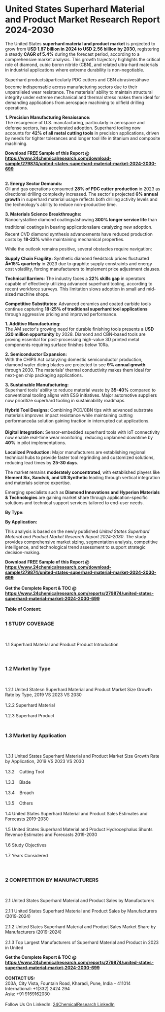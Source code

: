 <h1>United States Superhard Material and Product Market Research Report 2024-2030</h1><p>The United States <strong>superhard material and product market</strong> is projected to grow from <strong>USD 1.87 billion in 2024 to USD 2.56 billion by 2030</strong>, registering a steady <strong>CAGR of 5.4%</strong> during the forecast period, according to a comprehensive market analysis. This growth trajectory highlights the critical role of diamond, cubic boron nitride (CBN), and related ultra-hard materials in industrial applications where extreme durability is non-negotiable.</p><p>Superhard productsâparticularly PDC cutters and CBN abrasivesâhave become indispensable across manufacturing sectors due to their unparalleled wear resistance. The materials' ability to maintain structural integrity under extreme mechanical and thermal stress makes them ideal for demanding applications from aerospace machining to oilfield drilling operations.</p><p><strong>1. Precision Manufacturing Renaissance:</strong><br>
The resurgence of U.S. manufacturing, particularly in aerospace and defense sectors, has accelerated adoption. Superhard tooling now accounts for <strong>42% of all metal cutting tools</strong> in precision applications, driven by needs for tighter tolerances and longer tool life in titanium and composite machining.</p><div><b>Download FREE Sample of this Report @ 
            <a href="https://www.24chemicalresearch.com/download-sample/279874/united-states-superhard-material-market-2024-2030-699">
            https://www.24chemicalresearch.com/download-sample/279874/united-states-superhard-material-market-2024-2030-699</a></b></div><br><p><strong>2. Energy Sector Demands:</strong><br>
Oil and gas operations consumed <strong>28% of PDC cutter production</strong> in 2023 as directional drilling complexity increased. The sector's projected <strong>6% annual growth</strong> in superhard material usage reflects both drilling activity levels and the technology's ability to reduce non-productive time.</p><p><strong>3. Materials Science Breakthroughs:</strong><br>
Nanocrystalline diamond coatingsâshowing <strong>300% longer service life</strong> than traditional coatings in bearing applicationsâare catalyzing new adoption. Recent CVD diamond synthesis advancements have reduced production costs by <strong>18-22%</strong> while maintaining mechanical properties.</p><p>While the outlook remains positive, several obstacles require navigation:</p><p><strong>Supply Chain Fragility:</strong> Synthetic diamond feedstock prices fluctuated <strong>Â±15% quarterly</strong> in 2023 due to graphite supply constraints and energy cost volatility, forcing manufacturers to implement price adjustment clauses.</p><p><strong>Technical Barriers:</strong> The industry faces a <strong>22% skills gap</strong> in operators capable of effectively utilizing advanced superhard tooling, according to recent workforce surveys. This limitation slows adoption in small and mid-sized machine shops.</p><p><strong>Competitive Substitutes:</strong> Advanced ceramics and coated carbide tools continue capturing <strong>18-25% of traditional superhard tool applications</strong> through aggressive pricing and improved performance.</p><p><strong>1. Additive Manufacturing:</strong><br>
The AM sector's growing need for durable finishing tools presents a <strong>USD 320 million opportunity</strong> by 2028. Diamond and CBN-based tools are proving essential for post-processing high-value 3D printed metal components requiring surface finishes below 10Ra.</p><p><strong>2. Semiconductor Expansion:</strong><br>
With the CHIPS Act catalyzing domestic semiconductor production, diamond wafer dicing blades are projected to see <strong>9% annual growth</strong> through 2030. The materials' thermal conductivity makes them ideal for next-gen chip packaging applications.</p><p><strong>3. Sustainable Manufacturing:</strong><br>
Superhard tools' ability to reduce material waste by <strong>35-40%</strong> compared to conventional tooling aligns with ESG initiatives. Major automotive suppliers now prioritize superhard tooling in sustainability roadmaps.</p><p><strong>Hybrid Tool Designs:</strong> Combining PCD/CBN tips with advanced substrate materials improves impact resistance while maintaining cutting performanceâa solution gaining traction in interrupted cut applications.</p><p><strong>Digital Integration:</strong> Sensor-embedded superhard tools with IoT connectivity now enable real-time wear monitoring, reducing unplanned downtime by <strong>40%</strong> in pilot implementations.</p><p><strong>Localized Production:</strong> Major manufacturers are establishing regional technical hubs to provide faster tool regrinding and customized solutions, reducing lead times by <strong>25-30 days</strong>.</p><p>The market remains <strong>moderately concentrated</strong>, with established players like <strong>Element Six, Sandvik, and US Synthetic</strong> leading through vertical integration and materials science expertise.</p><p>Emerging specialists such as <strong>Diamond Innovations and Hyperion Materials &amp; Technologies</strong> are gaining market share through application-specific solutions and technical support services tailored to end-user needs.</p><p><strong>By Type:</strong></p><p><strong>By Application:</strong></p><p>This analysis is based on the newly published <em>United States Superhard Material and Product Market Research Report 2024-2030</em>. The study provides comprehensive market sizing, segmentation analysis, competitive intelligence, and technological trend assessment to support strategic decision-making.</p><div><b>Download FREE Sample of this Report @ 
            <a href="https://www.24chemicalresearch.com/download-sample/279874/united-states-superhard-material-market-2024-2030-699">
            https://www.24chemicalresearch.com/download-sample/279874/united-states-superhard-material-market-2024-2030-699</a></b></div><br><div><b>Get the Complete Report & TOC @ 
            <a href="https://www.24chemicalresearch.com/reports/279874/united-states-superhard-material-market-2024-2030-699">
            https://www.24chemicalresearch.com/reports/279874/united-states-superhard-material-market-2024-2030-699</a></b></div><br>
            <b>Table of Content:</b><p><h2><span style="font-size:16px"><strong>1 STUDY COVERAGE</strong></span></h2><br />
<p>1.1 Superhard Material and Product Product Introduction</p><br />
<h2><span style="font-size:16px"><strong>1.2 Market by Type</strong></span></h2><br />
<p>1.2.1 United Statesn Superhard Material and Product Market Size Growth Rate by Type, 2019 VS 2023 VS 2030<br /><br />
1.2.2 Superhard Material&nbsp;&nbsp; &nbsp;<br /><br />
1.2.3 Superhard Product<br /><br />
<h2><span style="font-size:16px"><strong>1.3 Market by Application</strong></span></h2><br />
<p>1.3.1 United States Superhard Material and Product Market Size Growth Rate by Application, 2019 VS 2023 VS 2030<br /><br />
1.3.2&nbsp;&nbsp; &nbsp;Cutting Tool<br /><br />
1.3.3&nbsp;&nbsp; &nbsp;Blade<br /><br />
1.3.4&nbsp;&nbsp; &nbsp;Broach<br /><br />
1.3.5&nbsp;&nbsp; &nbsp;Others<br /><br />
1.4 United States Superhard Material and Product Sales Estimates and Forecasts 2019-2030<br /><br />
1.5 United States Superhard Material and Product Hydrocephalus Shunts Revenue Estimates and Forecasts 2019-2030<br /><br />
1.6 Study Objectives<br /><br />
1.7 Years Considered</p><br />
<h2><span style="font-size:16px"><strong>2 COMPETITION BY MANUFACTURERS</strong></span></h2><br />
<p>2.1 United States Superhard Material and Product Sales by Manufacturers<br /><br />
2.1.1 United States Superhard Material and Product Sales by Manufacturers (2019-2024)<br /><br />
2.1.2 United States Superhard Material and Product Sales Market Share by Manufacturers (2019-2024)<br /><br />
2.1.3 Top Largest Manufacturers of Superhard Material and Product in 2023 in United </p><div><b>Get the Complete Report & TOC @ 
            <a href="https://www.24chemicalresearch.com/reports/279874/united-states-superhard-material-market-2024-2030-699">
            https://www.24chemicalresearch.com/reports/279874/united-states-superhard-material-market-2024-2030-699</a></b></div><br><b>CONTACT US:</b><br>
            203A, City Vista, Fountain Road, Kharadi, Pune, India - 411014<br>
            International: +1(332) 2424 294<br>
            Asia: +91 9169162030 <br><br>
            Follow Us On LinkedIn: <a href="https://www.linkedin.com/company/24chemicalresearch/">24ChemicalResearch LinkedIn</a>